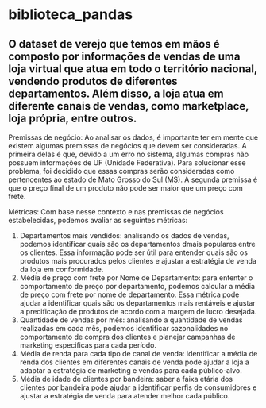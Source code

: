 # biblioteca_pandas

## O dataset de verejo que temos em mãos é composto por informações de vendas de uma loja virtual que atua em todo o território nacional, vendendo produtos de diferentes departamentos. Além disso, a loja atua em diferente canais de vendas, como marketplace, loja própria, entre outros.

Premissas de negócio:
Ao analisar os dados, é importante ter em mente que existem algumas premissas de negócios que devem ser consideradas. A primeira delas é que, devido a um erro no sistema, algumas compras não possuem informações de UF (Unidade Federativa). Para solucionar esse problema, foi decidido que essas compras serão consideradas como pertencentes ao estado de Mato Grosso do Sul (MS). A segunda premissa é que o preço final de um produto não pode ser maior que um preço com frete.

Métricas:
Com base nesse  contexto e nas premissas de negócios estabelecidas, podemos avaliar as seguintes métricas:

1. Departamentos mais vendidos: analisando os dados de vendas, podemos identificar quais são os departamentos dmais populares entre os clientes. Essa informação pode ser útil para entender quais são os produtos mais procurados pelos clientes e ajustar a estratégia de venda da loja em conformidade.
2. Média de preço com frete por Nome de Departamento: para ententer o comportamento de preço por departamento, podemos calcular a média de preço com frete por nome de departamento. Essa métrica pode ajudar a identificar quais são os departamentos mais rentáveis e ajustar a precificação de produtos de acordo com a margem de lucro desejada.
3. Quantidade de vendas por mês: analisando a quantidade de vendas realizadas em cada mês, podemos identificar sazonalidades no comportamento de compra dos clientes e planejar campanhas de marketing especificas para cada período.
4. Média de renda para cada tipo de canal de venda: identificar a média de renda dos clientes em diferentes canais de venda pode ajudar a loja a adaptar a estratégia de marketing e vendas para cada público-alvo.
5. Média de idade de clientes por bandeira: saber a faixa etária dos clientes por bandeira pode ajudar a identificar perfis de consumidores e ajustar a estratégia de venda para atender melhor cada público.
